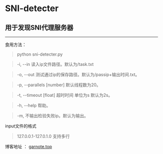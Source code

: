 # SNI-detecter
## 用于发现SNI代理服务器
---
食用方法：
> python sni-detecter.py


> -i, --in 读入ip文件路径。默认为/task.txt

> -o, --out 测试通过ip的保存路径。默认为/passip+输出时间.txt。

> -p, --parallels [number] 默认线程数为20。

> -t, --timeout [float] 超时时间 单位为s 默认为2s。

> -h, --help 帮助。

> -m, 不输出检验失败ip。默认为输出。



input文件的格式
> 127.0.0.1-127.0.1.0
支持多行

博客地址 ： [garnote.top](http://garnote.top)